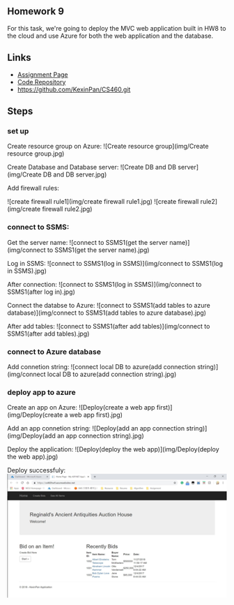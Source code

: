 ## Homework 9

For this task, we're going to deploy the MVC web application built in HW8 to the cloud and use Azure for both the web application and the database.

## Links

* [Assignment Page](http://www.wou.edu/~morses/classes/cs46x/assignments/HW9_1819.html)
* [Code Repository](https://github.com/KexinPan/CS460/tree/master/HW9)
* https://github.com/KexinPan/CS460.git

## Steps

### set up

Create resource group on Azure:
![Create resource group](img/Create resource group.jpg)

Create Database and Database server:
![Create DB and DB server](img/Create DB and DB server.jpg)

Add firewall rules:

![create firewall rule1](img/create firewall rule1.jpg)
![create firewall rule2](img/create firewall rule2.jpg)

### connect to SSMS:

Get the server name:
![connect to SSMS1(get the server name)](img/connect to SSMS1(get the server name).jpg)

Log in SSMS:
![connect to SSMS1(log in SSMS)](img/connect to SSMS1(log in SSMS).jpg)

After connection:
![connect to SSMS1(log in SSMS)](img/connect to SSMS1(after log in).jpg)

Connect the databse to Azure:
![connect to SSMS1(add tables to azure database)](img/connect to SSMS1(add tables to azure database).jpg)

After add tables:
![connect to SSMS1(after add tables)](img/connect to SSMS1(after add tables).jpg)

### connect to Azure database

Add connetion string:
![connect local DB to azure(add connection string)](img/connect local DB to azure(add connection string).jpg)

### deploy app to azure

Create an app on Azure:
![Deploy(create a web app first)](img/Deploy(create a web app first).jpg)

Add an app connetion string:
![Deploy(add an app connection string)](img/Deploy(add an app connection string).jpg)

Deploy the application:
![Deploy(deploy the web app)](img/Deploy(deploy the web app).jpg)

Deploy successfuly:
![success](img/Deploy(success).jpg)


